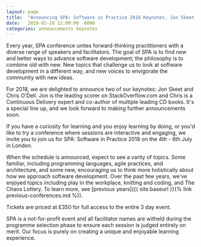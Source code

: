```yaml
---
layout: page
title:  "Announcing SPA: Software in Practice 2018 Keynotes, Jon Skeet and Chris O'Dell"
date:   2018-02-28 12:00:00 -0000
categories: announcements keynotes
---
```


Every year, SPA conference unites forward-thinking practitioners with a diverse range of speakers and facilitators. The goal of SPA is to find new and better ways to advance software development; the philosophy is to combine old with new. New topics that challenge us to look at software development in a different way, and new voices to envigorate the community with new ideas.

For 2018, we are delighted to announce two of our keynotes: Jon Skeet and Chris O'Dell. Jon is the leading scorer on StackOverflow.com and Chris is a Continuous Delivery expert and co-author of multiple leading CD books. It's a special line up, and we look forward to making further announcements soon.

If you have a curiosity for learning and you enjoy learning by doing, or you'd like to try a conference where sessions are interactive and engaging, we invite you to join us for SPA: Software in Practice 2018 on the 4th - 6th July in London.

When the schedule is announced, expect to see a varity of topics. Some familiar, including programming languages, agile practices, and architecture, and some new, encouraging us to think more holistically about how we approach software development. Over the past few years, we've enjoyed topics including play in the workplace, knitting and coding, and The Chaos Lottery. To learn more, see [previous years]({{ site.baseurl }}{% link previous-conferences.md %}).

Tickets are priced at £350 for full access to the entire 3 day event.

SPA is a not-for-profit event and all facilitator names are witheld during the programme selection phase to ensure each session is judged entirely on merit. Our focus is purely on creating a unique and enjoyable learning experience.